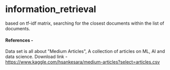 # information_retrieval
based on tf-idf matrix, searching for the closest documents within the list of documents. 

#### References - 
Data set is all about "Medium Articles", A collection of articles on ML, AI and data science. Download link - https://www.kaggle.com/hsankesara/medium-articles?select=articles.csv

